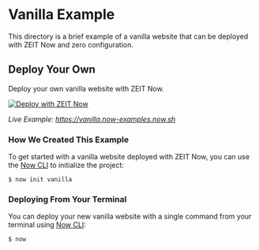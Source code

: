 # Vanilla Example

This directory is a brief example of a vanilla website that can be deployed with ZEIT Now and zero configuration.

## Deploy Your Own

Deploy your own vanilla website with ZEIT Now.

[![Deploy with ZEIT Now](https://zeit.co/button)](https://zeit.co/new/project?template=https://github.com/zeit/now-examples/tree/master/vanilla)

_Live Example: https://vanilla.now-examples.now.sh_

### How We Created This Example

To get started with a vanilla website deployed with ZEIT Now, you can use the [Now CLI](https://zeit.co/download) to initialize the project:

```shell
$ now init vanilla
```

### Deploying From Your Terminal

You can deploy your new vanilla website with a single command from your terminal using [Now CLI](https://zeit.co/download):

```shell
$ now
```
